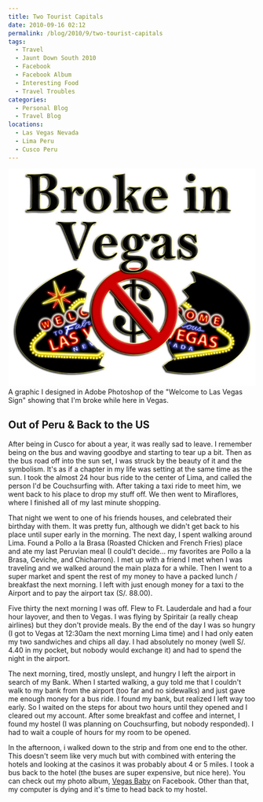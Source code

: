 ```yaml
---
title: Two Tourist Capitals
date: 2010-09-16 02:12
permalink: /blog/2010/9/two-tourist-capitals
tags:
  - Travel
  - Jaunt Down South 2010
  - Facebook
  - Facebook Album
  - Interesting Food
  - Travel Troubles
categories:
  - Personal Blog
  - Travel Blog
locations: 
  - Las Vegas Nevada
  - Lima Peru
  - Cusco Peru
---
```

![ A graphic I designed in Adobe Photoshop of the ][1] A graphic I designed in Adobe Photoshop of the "Welcome to Las Vegas Sign" showing that I'm broke while here in Vegas. 

   [1]: /assets/media/las-vegas-signs-broke.jpg

## Out of Peru & Back to the US

After being in Cusco for about a year, it was really sad to leave. I remember being on the bus and waving goodbye and starting to tear up a bit. Then as the bus road off into the sun set, I was struck by the beauty of it and the symbolism. It's as if a chapter in my life was setting at the same time as the sun. I took the almost 24 hour bus ride to the center of Lima, and called the person I'd be Couchsurfing with. After taking a taxi ride to meet him, we went back to his place to drop my stuff off. We then went to Miraflores, where I finished all of my last minute shopping.

That night we went to one of his friends houses, and celebrated their birthday with them. It was pretty fun, although we didn't get back to his place until super early in the morning. The next day, I spent walking around Lima. Found a Pollo a la Brasa (Roasted Chicken and French Fries) place and ate my last Peruvian meal (I could't decide... my favorites are Pollo a la Brasa, Ceviche, and Chicharron). I met up with a friend I met when I was traveling and we walked around the main plaza for a while. Then I went to a super market and spent the rest of my money to have a packed lunch / breakfast the next morning. I left with just enough money for a taxi to the Airport and to pay the airport tax (S/. 88.00).

Five thirty the next morning I was off. Flew to Ft. Lauderdale and had a four hour layover, and then to Vegas. I was flying by Spiritair (a really cheap airlines) but they don't provide meals. By the end of the day I was so hungry (I got to Vegas at 12:30am the next morning Lima time) and I had only eaten my two sandwiches and chips all day. I had absolutely no money (well S/. 4.40 in my pocket, but nobody would exchange it) and had to spend the night in the airport.

The next morning, tired, mostly unslept, and hungry I left the airport in search of my Bank. When I started walking, a guy told me that I couldn't walk to my bank from the airport (too far and no sidewalks) and just gave me enough money for a bus ride. I found my bank, but realized I left way too early. So I waited on the steps for about two hours until they opened and I cleared out my account. After some breakfast and coffee and internet, I found my hostel (I was planning on Couchsurfing, but nobody responded). I had to wait a couple of hours for my room to be opened.

In the afternoon, i walked down to the strip and from one end to the other. This doesn't seem like very much but with combined with entering the hotels and looking at the casinos it was probably about 4 or 5 miles. I took a bus back to the hotel (the buses are super expensive, but nice here). You can check out my photo album, [Vegas Baby][2] on Facebook. Other than that, my computer is dying and it's time to head back to my hostel.

   [2]: http://www.facebook.com/album.php?aid=2064741&id=44504407&l=51566365c6